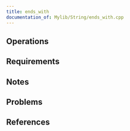 ```yaml
---
title: ends_with
documentation_of: Mylib/String/ends_with.cpp
---
```


## Operations

## Requirements

## Notes

## Problems

## References
